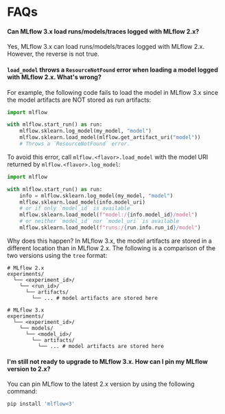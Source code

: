 # FAQs

#### Can MLflow 3.x load runs/models/traces logged with MLflow 2.x?

Yes, MLflow 3.x can load runs/models/traces logged with MLflow 2.x. However, the reverse is not true.

#### `load_model` throws a `ResourceNotFound` error when loading a model logged with MLflow 2.x. What's wrong?

For example, the following code fails to load the model in MLflow 3.x since the model artifacts are NOT stored as run artifacts:

```python
import mlflow

with mlflow.start_run() as run:
    mlflow.sklearn.log_model(my_model, "model")
    mlflow.sklearn.load_model(mlflow.get_artifact_uri("model"))
    # Throws a `ResourceNotFound` error.
```

To avoid this error, call `mlflow.<flavor>.load_model` with the model URI returned by `mlflow.<flavor>.log_model`:

```python
import mlflow

with mlflow.start_run() as run:
    info = mlflow.sklearn.log_model(my_model, "model")
    mlflow.sklearn.load_model(info.model_uri)
    # or if only `model_id` is available
    mlflow.sklearn.load_model(f"model:/{info.model_id}/model")
    # or neither `model_id` nor `model_uri` is available
    mlflow.sklearn.load_model(f"runs:/{run.info.run_id}/model")
```

Why does this happen? In MLflow 3.x, the model artifacts are stored in a different location than in MLflow 2.x. The following is a comparison of the two versions using the `tree` format:

```shell
# MLflow 2.x
experiments/
  └── <experiment_id>/
    └── <run_id>/
      └── artifacts/
        └── ... # model artifacts are stored here

# MLflow 3.x
experiments/
  └── <experiment_id>/
    └── models/
      └── <model_id>/
        └── artifacts/
          └── ... # model artifacts are stored here
```

#### I'm still not ready to upgrade to MLflow 3.x. How can I pin my MLflow version to 2.x?

You can pin MLflow to the latest 2.x version by using the following command:

```bash
pip install 'mlflow<3'
```
